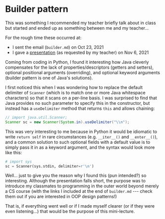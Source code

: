 # Builder pattern

This was something I recommended my teacher briefly talk about
in class but started and ended up as something between me and
my teacher...

For the rough time these occurred at:

*   I sent the email (`builder.md`) on Oct 23, 2021
*   I gave a [presentation][slides] (as requested by my teacher)
    on Nov 6, 2021

Coming from coding in Python, I found it interesting how Java cleverly
compensates for the lack of properties/descriptors (getters and setters),
optional positional arguments (overriding), and optional keyword
arguments (builder pattern is one of Java's solutions).

I first noticed this when I was wondering how to replace the default
delimiter of `Scanner` (which is to match one or more Java whitespace
characters) so that it scans on a per-line basis.  I was surprised to
find that Java provides no such parameter to specify this in the
constructor, but instead has a `useDelimiter` method that returns
`this` and allows chaining:

```java
// import java.util.Scanner;
Scanner sc = new Scanner(System.in).useDelimiter("\\n");
```

This was very interesting to me because in Python it would be idiomatic
to write `return self` in rare circumstances (e.g. `__iter__()` and
`__enter__()`), and a common solution to such optional fields with
a default value is to simply pass it in as a keyword argument, and
the syntax would look more like this:

```python
# import sys
sc = Scanner(sys.stdin, delimiter=r'\n')
```

Well... just to give you the reason why I found this (pun intended?) so
interesting.  Although the presentation falls short, the purpose was to
introduce my classmates to programming in the outer world beyond merely
a CS course (with the links I included at the end of `builder.md` ---
check them out if you are interested in OOP design patterns!)

That is, if everything went well or if I made myself clearer (or if they
were even listening...) that would be the purpose of this mini-lecture.

[slides]: https://docs.google.com/presentation/d/1_-lcMgR_doqC9NVYG1c3disZNEtOM1r96Y-BmNz8jTY/edit?usp=sharing
